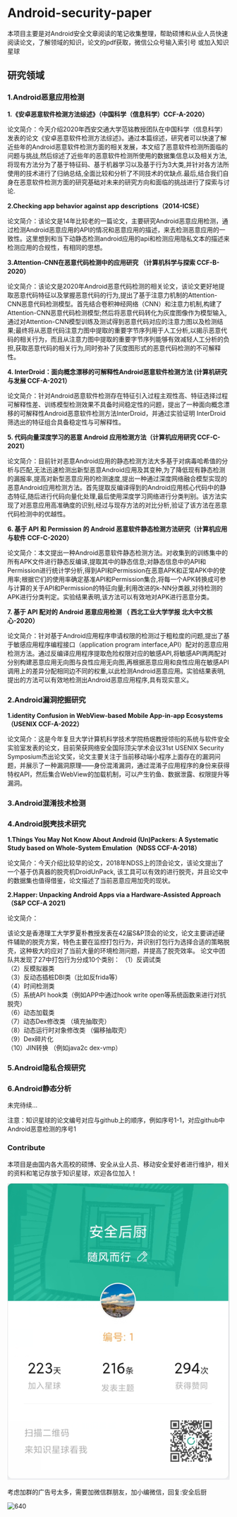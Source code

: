 # Android-security-paper
本项目主要是对Android安全文章阅读的笔记收集整理，帮助硕博和从业人员快速阅读论文，了解领域的知识，论文的pdf获取，微信公众号输入索引号 或加入知识星球

## 研究领域

### 1.Android恶意应用检测

**1.《安卓恶意软件检测方法综述》（中国科学（信息科学）CCF-A-2020）**

论文简介：今天介绍2020年西安交通大学范铭教授团队在中国科学（信息科学）发表的论文《安卓恶意软件检测方法综述》。通过本篇综述，研究者可以快速了解近些年的Android恶意软件检测方面的相关发展，本文绍了恶意软件检测所面临的问题与挑战,然后综述了近些年的恶意软件检测所使用的数据集信息以及相关方法,将现有方法分为了基于特征码、基于机器学习以及基于行为3大类,并针对各方法所使用的技术进行了归纳总结,全面比较和分析了不同技术的优缺点.最后,结合我们自身在恶意软件检测方面的研究基础对未来的研究方向和面临的挑战进行了探索与讨论.

**2.Checking app behavior against app descriptions（2014-ICSE）**

论文简介：该论文是14年比较老的一篇论文，主要研究Android恶意应用检测，通过检测Android恶意应用的API的情况和恶意应用的描述，来去检测恶意应用的一致性。这里想到和当下动静态检测android应用的api和检测应用隐私文本的描述来检测应用的合规性，有相同的思想。

**3.Attention-CNN在恶意代码检测中的应用研究 （计算机科学与探索 CCF-B-2020）**

论文简介：该论文是2020年Android恶意代码检测的相关论文，该论文更好地提取恶意代码特征以及掌握恶意代码的行为,提出了基于注意力机制的Attention-CNN恶意代码检测模型。首先结合卷积神经网络（CNN）和注意力机制,构建了Attention-CNN恶意代码检测模型;然后将恶意代码转化为灰度图像作为模型输入,通过对Attention-CNN模型训练及测试得到恶意代码对应的注意力图以及检测结果;最终将从恶意代码注意力图中提取的重要字节序列用于人工分析,以揭示恶意代码的相关行为，而且从注意力图中提取的重要字节序列能够有效减轻人工分析的负担,获取恶意代码的相关行为,同时弥补了灰度图形式的恶意代码检测的不可解释性。

**4. InterDroid：面向概念漂移的可解释性Android恶意软件检测方法 (计算机研究与发展 CCF-A-2021）**

论文简介：针对Android恶意软件检测存在特征引入过程主观性高、特征选择过程可解释性差、训练模型检测效果不具备时间稳定性的问题，提出了一种面向概念漂移的可解释性Android恶意软件检测方法InterDroid，并通过实验证明 InterDroid筛选出的特征组合具备稳定性与可解释性。

**5. 代码向量深度学习的恶意 Android 应用检测方法（计算机应用研究 CCF-C-2021）**

论文简介：目前针对恶意Android应用的静态检测方法大多基于对病毒哈希值的分析与匹配,无法迅速检测出新型恶意Android应用及其变种,为了降低现有静态检测的漏报率,提高对新型恶意应用的检测速度,提出一种通过深度网络融合模型实现的恶意Android应用检测方法。首先提取反编译得到的Android应用核心代码中的静态特征,随后进行代码向量化处理,最后使用深度学习网络进行分类判别。该方法实现了对恶意应用高准确度的识别,经过与现存方法的对比分析,验证了该方法在恶意代码检测中的优越性。

**6. 基于 API 和 Permission 的 Android 恶意软件静态检测方法研究（计算机应用与软件 CCF-C-2020）**

论文简介：本文提出一种Android恶意软件静态检测方法。对收集到的训练集中的所有APK文件进行静态反编译,提取其中的静态信息;对静态信息中的API和Permission进行统计学分析,得到API和Permission在恶意APK和正常APK中的使用率;根据它们的使用率确定基准API和Permission集合,将每一个APK转换成可参与计算的关于API和Permission的特征向量;利用改进的k-NN分类器,对待检测的APK进行分类判定。实验结果表明,该方法可以有效地对APK进行恶意分类。

**7. 基于 API 配对的 Android 恶意应用检测 （ 西北工业大学学报   北大中文核心-2020）**

论文简介：针对基于Android应用程序申请权限的检测过于粗粒度的问题,提出了基于敏感应用程序编程接口（application program interface,API）配对的恶意应用检测方法。通过反编译应用程序提取危险权限对应的敏感API,将敏感API两两配对分别构建恶意应用无向图与良性应用无向图,再根据恶意应用和良性应用在敏感API调用上的差异分配相同边不同的权重,以此检测Android恶意应用。实验结果表明,提出的方法可以有效地检测出Android恶意应用程序,具有现实意义。

### 2.Android漏洞挖掘研究

**1.identity Confusion in WebView-based Mobile App-in-app Ecosystems（USENIX CCF-A-2022）**

论文简介：这是今年复旦大学计算机科学技术学院杨珉教授领衔的系统与软件安全实验室发表的论文，目前荣获网络安全国际顶尖学术会议31st USENIX Security Symposium杰出论文奖，论文主要关注于当前移动端小程序上面存在的漏洞问题，并展示了一种漏洞原理——身份混淆漏洞，通过混淆子应用程序的身份来获得特权API，然后集合WebView的加载机制，可以产生钓鱼、数据泄露、权限提升等漏洞。

### 3.Android混淆技术检测

### 4.Android脱壳技术研究

**1.Things You May Not Know About Android (Un)Packers: A Systematic Study based on Whole-System Emulation（NDSS CCF-A-2018）**

论文简介：今天介绍比较早的论文，2018年NDSS上的顶会论文，该论文提出了一个基于仿真器的脱壳机DroidUnPack, 该工具可以有效的进行脱壳，并且论文中的数据集也值得借鉴，论文描述了当前恶意应用加壳的现状。

**2.Happer: Unpacking Android Apps via a Hardware-Assisted Approach（S&P CCF-A 2021)**

论文简介：

该论文是香港理工大学罗夏朴教授发表在42届S&P顶会的论文，论文主要讲述硬件辅助的脱壳方案，特色主要在监控打包行为，并识别打包行为选择合适的策略脱壳，这种极大的应对了当前大量的环境检测问题，并提高了脱壳效率。
论文中团队共发现了27中打包行为分成10个类别：
（1）反调试类
<br>
（2）反模拟器类
<br>
（3）反动态插桩DBI类（比如反frida等）
<br>
（4）时间检测类
<br>
（5）系统API hook类（例如APP中通过hook write open等系统函数来进行对抗脱壳）
<br>
（6）动态加载类
<br>
（7）动态Dex修改类 （填充抽取壳）
<br>
（8）动态运行时对象修改类 （偏移抽取壳）
<br>
（9）Dex碎片化
<br>
（10）JIN转换 （例如java2c dex-vmp）

### 5.Android隐私合规研究

### 6.Android静态分析


未完待续...

注意：知识星球的论文编号对应与github上的顺序，例如序号1-1，对应github中Android恶意检测的序号1

### Contribute

本项目是由国内各大高校的硕博、安全从业人员、移动安全爱好者进行维护，相关的资料和笔记存放于知识星球，欢迎各位加入！

![image-20220902160158837](image/1.png)

考虑加群的广告号太多，需要加微信群朋友，加小编微信，回复:安全后厨

![640](https://tva3.sinaimg.cn/wap360/006jP03Oly1h7zufjtez2j30tu14fjur.jpg)

